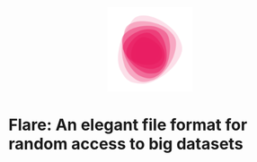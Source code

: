 <div align=center>
  <img src='./images/flare.svg' width=30%>
</div>

# Flare: An elegant file format for random access to big datasets


